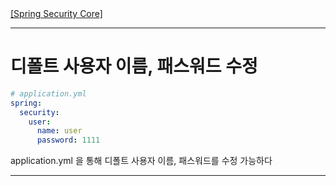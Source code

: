 <nav>
    <a href="../#spring-boot-settings" target="_blank">[Spring Security Core]</a>
</nav>

---

# 디폴트 사용자 이름, 패스워드 수정
```yaml
# application.yml
spring:
  security:
    user:
      name: user
      password: 1111
```
application.yml 을 통해 디폴트 사용자 이름, 패스워드를 수정 가능하다

---

